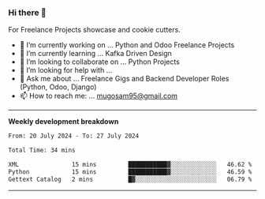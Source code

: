 ### Hi there 👋 



For Freelance Projects showcase and cookie cutters.

- 🔭 I’m currently working on ... Python and Odoo Freelance Projects
- 🌱 I’m currently learning ... Kafka Driven Design
- 👯 I’m looking to collaborate on ... Python Projects
- 🤔 I’m looking for help with ...
- 💬 Ask me about ... Freelance Gigs and Backend Developer Roles (Python, Odoo, Django)
- 📫 How to reach me: ... mugosam95@gmail.com
---------
**Weekly development breakdown**
<!--START_SECTION:waka-->

```txt
From: 20 July 2024 - To: 27 July 2024

Total Time: 34 mins

XML               15 mins         ███████████▓░░░░░░░░░░░░░   46.62 %
Python            15 mins         ███████████▓░░░░░░░░░░░░░   46.59 %
Gettext Catalog   2 mins          █▓░░░░░░░░░░░░░░░░░░░░░░░   06.79 %
```

<!--END_SECTION:waka-->

----------


